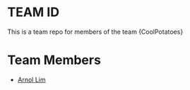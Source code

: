 # TEAM ID
This is a team repo for members of the team {CoolPotatoes}

# Team Members
* [Arnol Lim](members/Arnol.md)
